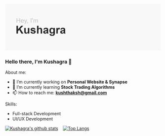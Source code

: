 <img src="header.png">

### Hello there, I'm Kushagra 👋

About me:

- 🔭 I’m currently working on **Personal Website & Synapse**
- 🌱 I’m currently learning **Stock Trading Algorithms**
- 📫 How to reach me: **kushthaksh@gmail.com**

Skills:
- Full-stack Development
- UI/UX Development

[![Kushagra's github stats](https://github-readme-stats.vercel.app/api?username=Azyles&line_height=27)](https://github.com/Azyles/Azyles/blob/main/README.md) &nbsp;&nbsp; [![Top Langs](https://github-readme-stats.vercel.app/api/top-langs/?username=azyles&hide=kotlin,css,ruby&line_height=27)](https://github.com/Azyles/Azyles/blob/main/README.md)
<pre>
</pre>
